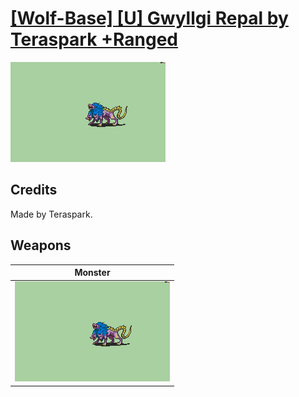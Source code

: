 # [\[Wolf-Base\] \[U\] Gwyllgi Repal by Teraspark +Ranged](./)
 

<img src="./8.%20Monster/Monster_000.png" alt="[Wolf-Base] [U] Gwyllgi Repal by Teraspark +Ranged standing" />

## Credits

Made by Teraspark.

## Weapons
 

|Monster |
|  :---: |
| <img alt="Monster animation" src="./8.%20Monster/Monster.gif" /> |
